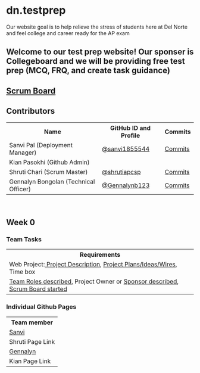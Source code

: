 # dn.testprep


Our website goal is to help relieve the stress of students here at Del Norte and feel college and career ready for the AP exam
## Welcome to our test prep website! Our sponser is Collegeboard and we will be providing free test prep (MCQ, FRQ, and create task guidance)
## [Scrum Board](https://github.com/sanvi1855544/testprep/projects/1)

## Contributors
<table>
   <tr>
    <th>Name</th>
    <th>GitHub ID and Profile</th>
    <th>Commits</th>
   </tr>
   <tr>
    <td>Sanvi Pal (Deployment Manager)</td>
    <td> <a href="https://github.com/sanvi1855544">@sanvi1855544</a> </td>
    <td> <a href="https://github.com/sanvi1855544/testprep/commits?author=sanvi1855544">Commits</a> </td>
  </tr>
  <tr>
    <td> Kian Pasokhi (Github Admin) </td>
    <td> </td>
    <td> </td>
  </tr>
  <tr>
    <td> Shruti Chari (Scrum Master) </td>
    <td> <a href="https://github.com/shrutiapcsp">@shrutiapcsp</a> </td>
    <td> <a href="https://github.com/sanvi1855544/testprep/commits?author=shrutiapcsp">Commits</a> </td>
  </tr>
  <tr>
    <td> Gennalyn Bongolan (Technical Officer)</td>
    <td> <a href="https://github.com/Gennalynb123">@Gennalynb123</a></td>
    <td> <a href="https://github.com/sanvi1855544/testprep/commits?author=Gennalynb123">Commits</a> </td>
  </tr>
  
</table>

<br>

## Week 0
### Team Tasks
<table>
   <tr>
    <th>Requirements</th>
   </tr>
   <tr>
    <td> Web Project:<a href="https://github.com/sanvi1855544/testprep/wiki/Project-Plans"> Project Description</a>, <a href="https://github.com/sanvi1855544/testprep/wiki/Project-Plans,-Ideas,-Wires">Project Plans/Ideas/Wires</a>, Time box </td>
  </tr>
  <tr>
    <td> <a href="https://github.com/sanvi1855544/testprep#readme">Team Roles described</a>, Project Owner or <a href="https://github.com/sanvi1855544/testprep/wiki/Project-Plans">Sponsor described</a>, <a href="https://github.com/sanvi1855544/testprep/projects/1">Scrum Board started</a> </td>
  </tr>
  
</table>

### Individual Github Pages
<table>
   <tr>
    <th>Team member</th>
   </tr>
   <tr>
    <td> <a href="https://sanvi1855544.github.io/sanviapcsp/">Sanvi</a> </td>
  </tr>
  <tr>
    <td> Shruti Page Link</td>
  </tr>
  <tr>
    <td> <a href="https://gennalynb123.github.io/Individual-Algorithmic-Project/">Gennalyn</a> </td>
   </tr>
   <tr>
    <td> Kian Page Link </td>
   </tr>
  
</table>
